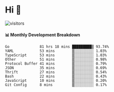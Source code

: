 # Hi 👋
 
![visitors](https://visitor-badge.glitch.me/badge?page_id=sorcererxw.sorcererx)

#### 📊 Monthly Development Breakdown

<!--START_SECTION:waka-->
```text
Go              81 hrs 18 mins █████████▒ 93.74%
YAML            53 mins        ▒░░░░░░░░░ 1.03%
TypeScript      53 mins        ▒░░░░░░░░░ 1.03%
Other           51 mins        ▒░░░░░░░░░ 0.98%
Protocol Buffer 41 mins        ▒░░░░░░░░░ 0.79%
JSON            35 mins        ▒░░░░░░░░░ 0.69%
Thrift          27 mins        ▒░░░░░░░░░ 0.54%
Bash            22 mins        ▒░░░░░░░░░ 0.43%
JavaScript      10 mins        ▒░░░░░░░░░ 0.20%
Git Config      8 mins         ▒░░░░░░░░░ 0.17%
```
<!--END_SECTION:waka-->
